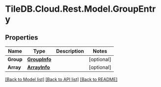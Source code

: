 
# TileDB.Cloud.Rest.Model.GroupEntry

## Properties

Name | Type | Description | Notes
------------ | ------------- | ------------- | -------------
**Group** | [**GroupInfo**](GroupInfo.md) |  | [optional] 
**Array** | [**ArrayInfo**](ArrayInfo.md) |  | [optional] 

[[Back to Model list]](../README.md#documentation-for-models)
[[Back to API list]](../README.md#documentation-for-api-endpoints)
[[Back to README]](../README.md)

